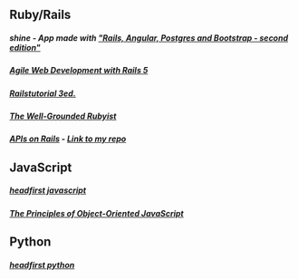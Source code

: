 ## Ruby/Rails

##### shine - App made with ["Rails, Angular, Postgres and Bootstrap - second edition"](https://pragprog.com/book/dcbang2/rails-angular-postgres-and-bootstrap-second-edition)

##### [Agile Web Development with Rails 5](https://www.amazon.com/Agile-Web-Development-Rails-5/dp/1680501712)

##### [Railstutorial 3ed.](http://3rd-edition.railstutorial.org/)

##### [The Well-Grounded Rubyist](https://www.manning.com/books/the-well-grounded-rubyist-second-edition)

##### [APIs on Rails](http://apionrails.icalialabs.com/book) - [Link to my repo](https://github.com/ToTenMilan/api-on-rails)

## JavaScript

##### [headfirst javascript](http://shop.oreilly.com/product/0636920027065.do)

##### [The Principles of Object-Oriented JavaScript](https://www.amazon.com/Principles-Object-Oriented-JavaScript-Nicholas-Zakas/dp/1593275404)

## Python

##### [headfirst python](http://www.headfirstlabs.com/books/hfpython/)